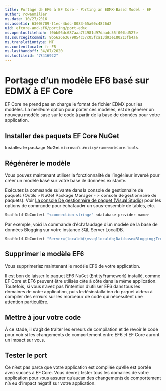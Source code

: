 ```yaml
---
title: Portage de EF6 à EF Core - Porting an EDMX-Based Model - EF
author: rowanmiller
ms.date: 10/27/2016
ms.assetid: 63003709-f1ec-4bdc-8083-65a60c4826d2
uid: efcore-and-ef6/porting/port-edmx
ms.openlocfilehash: f0bb06dc687aaa774981d97daadc55f00fbd527e
ms.sourcegitcommit: 9b562663679854c37c05fca13d93e180213fb4aa
ms.translationtype: MT
ms.contentlocale: fr-FR
ms.lasthandoff: 04/07/2020
ms.locfileid: "78416922"
---
```

# <a name="porting-an-ef6-edmx-based-model-to-ef-core"></a>Portage d’un modèle EF6 basé sur EDMX à EF Core

EF Core ne prend pas en charge le format de fichier EDMX pour les modèles. La meilleure option pour porter ces modèles, est de générer un nouveau modèle basé sur le code à partir de la base de données pour votre application.

## <a name="install-ef-core-nuget-packages"></a>Installer des paquets EF Core NuGet

Installez le package NuGet `Microsoft.EntityFrameworkCore.Tools`.

## <a name="regenerate-the-model"></a>Régénérer le modèle

Vous pouvez maintenant utiliser la fonctionnalité de l’ingénieur inversé pour créer un modèle basé sur votre base de données existante.

Exécutez la commande suivante dans la console de gestionnaire de paquets (Outils > NuGet Package Manager - > console de gestionnaire de paquets). Voir [La console De gestionnaire de paquet (Visual Studio)](../../core/miscellaneous/cli/powershell.md) pour les options de commande pour échafauder un sous-ensemble de tables, etc.

``` powershell
Scaffold-DbContext "<connection string>" <database provider name>
```

Par exemple, voici la commande d’échafaudage d’un modèle de la base de données Blogging sur votre instance SQL Server LocalDB.

``` powershell
Scaffold-DbContext "Server=(localdb)\mssqllocaldb;Database=Blogging;Trusted_Connection=True;" Microsoft.EntityFrameworkCore.SqlServer
```

## <a name="remove-ef6-model"></a>Supprimer le modèle EF6

Vous supprimeriez maintenant le modèle EF6 de votre application.

Il est bon de laisser le paquet EF6 NuGet (EntityFramework) installé, comme EF Core et EF6 peuvent être utilisés côte à côte dans la même application. Toutefois, si vous n’avez pas l’intention d’utiliser EF6 dans tous les domaines de votre application, puis le désinstallation du paquet aidera à compiler des erreurs sur les morceaux de code qui nécessitent une attention particulière.

## <a name="update-your-code"></a>Mettre à jour votre code

À ce stade, il s’agit de traiter les erreurs de compilation et de revoir le code pour voir si les changements de comportement entre EF6 et EF Core auront un impact sur vous.

## <a name="test-the-port"></a>Tester le port

Ce n’est pas parce que votre application est compilée qu’elle est portée avec succès à EF Core. Vous devrez tester tous les domaines de votre application pour vous assurer qu’aucun des changements de comportement n’a eu d’impact négatif sur votre application.
